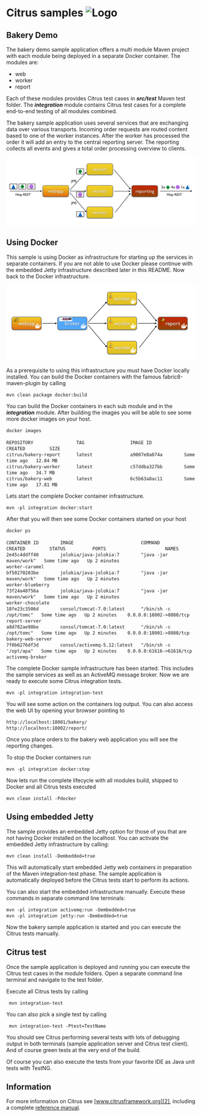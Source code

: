 Citrus samples ![Logo][1]
==============

Bakery Demo
---------

The bakery demo sample application offers a multi module Maven project with each module being deployed in a separate
Docker container. The modules are:

* web
* worker
* report

Each of these modules provides Citrus test cases in ***src/test*** Maven test folder. The ***integration*** module contains Citrus
test cases for a complete end-to-end testing of all modules combined.

The bakery sample application uses several services that are exchanging data over various transports. Incoming order requests are routed content based
to one of the worker instances. After the worker has processed the order it will add an entry to the central reporting server. The reporting collects
all events and gives a total order processing overview to clients.

![Architecture](src/images/architecture.png)

Using Docker
---------

This sample is using Docker as infrastructure for starting up the services in separate containers. If you are not able to use Docker please
continue with the embedded Jetty infrastructure described later in this README. Now back to the Docker infrastructure.

![Infrastructure](src/images/infrastructure.png)

As a prerequisite to using this infrastructure you must have Docker locally installed. You can build the Docker containers 
with the famous fabric8-maven-plugin by calling

```
mvn clean package docker:build
```

You can build the Docker containers in each sub module and in the ***integration*** module. After building the images
you will be able to see some more docker images on your host.

```
docker images

REPOSITORY                TAG                 IMAGE ID            CREATED         SIZE
citrus/bakery-report      latest              a9007e0a074a        Some time ago   12.84 MB
citrus/bakery-worker      latest              c57ddba327bb        Some time ago   34.7 MB
citrus/bakery-web         latest              6c5b63a8ac11        Some time ago   17.81 MB
```

Lets start the complete Docker container infrastructure.

```
mvn -pl integration docker:start
```

After that you will then see some Docker containers started on your host

```
docker ps

CONTAINER ID        IMAGE                         COMMAND                  CREATED         STATUS          PORTS                      NAMES
2e45c4ddff48        jolokia/java-jolokia:7        "java -jar maven/work"   Some time ago   Up 2 minutes                               worker-caramel
bf50270203be        jolokia/java-jolokia:7        "java -jar maven/work"   Some time ago   Up 2 minutes                               worker-blueberry
73f24a48f56a        jolokia/java-jolokia:7        "java -jar maven/work"   Some time ago   Up 2 minutes                               worker-chocolate
18fe23c3506d        consol/tomcat-7.0:latest      "/bin/sh -c /opt/tomc"   Some time ago   Up 2 minutes    0.0.0.0:18002->8080/tcp    report-server
a8d782ae98be        consol/tomcat-7.0:latest      "/bin/sh -c /opt/tomc"   Some time ago   Up 2 minutes    0.0.0.0:18001->8080/tcp    bakery-web-server
7f0b6276df3d        consol/activemq-5.12:latest   "/bin/sh -c '/opt/apa"   Some time ago   Up 2 minutes    0.0.0.0:61616->61616/tcp   activemq-broker
```

The complete Docker sample infrastructure has been started. This includes the sample services as well as an ActiveMQ 
message broker. Now we are ready to execute some Citrus integration tests.

```
mvn -pl integration integration-test
```

You will see some action on the containers log output. You can also access the web UI by opening your browser pointing to

```
http://localhost:18001/bakery/
http://localhost:18002/report/
```

Once you place orders to the bakery web application you will see the reporting changes.

To stop the Docker containers run

```
mvn -pl integration docker:stop
```

Now lets run the complete lifecycle with all modules build, shipped to Docker and all Citrus tests executed

```
mvn clean install -Pdocker
```

Using embedded Jetty
---------

The sample provides an embedded Jetty option for those of you that are not having Docker installed on the localhost. You can activate
the embedded Jetty infrastructure by calling:

```
mvn clean install -Dembedded=true
```

This will automatically start embedded Jetty web containers in preparation of the Maven integration-test phase. The sample application is
automatically deployed before the Citrus tests start to perform its actions.

You can also start the embedded infrastructure manually. Execute these commands in separate command line terminals:

```
mvn -pl integration activemq:run -Dembedded=true
mvn -pl integration jetty:run -Dembedded=true
```

Now the bakery sample application is started and you can execute the Citrus tests manually.

Citrus test
---------

Once the sample application is deployed and running you can execute the Citrus test cases in the module folders.
Open a separate command line terminal and navigate to the test folder.

Execute all Citrus tests by calling

     mvn integration-test

You can also pick a single test by calling

     mvn integration-test -Ptest=TestName

You should see Citrus performing several tests with lots of debugging output in both terminals (sample application server
and Citrus test client). And of course green tests at the very end of the build.

Of course you can also execute the tests from your favorite IDE as Java unit tests with TestNG.

Information
---------

For more information on Citrus see [www.citrusframework.org][2], including
a complete [reference manual][3].

 [1]: http://www.citrusframework.org/img/brand-logo.png "Citrus"
 [2]: http://www.citrusframework.org
 [3]: http://www.citrusframework.org/reference/html/